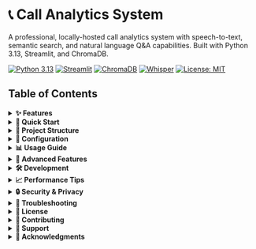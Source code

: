 # 📞 Call Analytics System

A professional, locally-hosted call analytics system with speech-to-text, semantic search, and natural language Q&A capabilities. Built with Python 3.13, Streamlit, and ChromaDB.

[![Python 3.13](https://img.shields.io/badge/Python-3.13-informational?logo=python)](https://www.python.org/)
[![Streamlit](https://img.shields.io/badge/Streamlit-app-informational?logo=streamlit)](https://streamlit.io/)
[![ChromaDB](https://img.shields.io/badge/ChromaDB-vectorDB-informational)](https://www.trychroma.com/)
[![Whisper](https://img.shields.io/badge/Whisper-STT-informational?logo=openai)](https://github.com/openai/whisper)
[![License: MIT](https://img.shields.io/badge/License-MIT-success)](LICENSE)

## Table of Contents

<details>
  <summary><strong>✨ Features</strong></summary>

<a id="features"></a>

- **🎵 Audio Processing**: Automatic transcription of call recordings using Whisper STT  
- **📄 CSV Import**: Bulk import of existing call transcripts  
- **🏷️ Intelligent Labeling**: Automatic categorization of calls by type and outcome  
- **🔍 Semantic Search**: Vector-based search using ChromaDB and sentence transformers  
- **❓ Natural Language Q&A**: Query your data using plain English  
- **📊 Rich Analytics**: Interactive dashboards with metrics and visualizations  
- **🔒 Privacy-First**: All processing happens locally—no data leaves your machine  
- **⚡ High Performance**: Efficient caching and batch processing capabilities  

[↑ Back to top](#readme)
</details>

<details>
  <summary><strong>🚀 Quick Start</strong></summary>

<a id="quick-start"></a>

### Prerequisites
- Python 3.13 or higher  
- FFmpeg (for audio processing)  
- 8GB+ RAM recommended  
- CUDA-capable GPU (optional, for faster processing)

### Installation
1. **Clone the repository**
   ```bash
   git clone https://github.com/mujtaba-a-khan/call-analytics-system.git
   cd call-analytics-system
   ```
2. **Install FFmpeg**
   ```bash
   # macOS
   brew install ffmpeg

   # Ubuntu/Debian
   sudo apt-get install ffmpeg

   # Windows: download from https://ffmpeg.org/download.html
   ```
3. **Create virtual environment**
   ```bash
   python3.13 -m venv venv
   source venv/bin/activate  # On Windows: venv\Scripts\activate
   ```
4. **Install dependencies**
   ```bash
   pip install -e .
   # For development
   pip install -e ".[dev]"
   # For documentation
   pip install -e ".[docs]"
   ```
5. **Download Whisper model**
   ```bash
   python scripts/download_models.py
   ```
6. **Run the application**
   ```bash
   streamlit run src/ui/app.py
   ```
App opens at `http://localhost:8501`.

[↑ Back to top](#readme)
</details>

<details>
  <summary><strong>📁 Project Structure</strong></summary>

<a id="project-structure"></a>

```text
call-analytics-system/
│
├── pyproject.toml                 # Project configuration and dependencies
├── README.md                      # Project documentation
├── .gitignore                     # Git ignore file
├── requirements.txt               # Alternative dependency list
│
├── config/                        # Configuration files
│   ├── app.toml                   # Main application settings
│   ├── models.toml                # LLM and STT model configurations
│   ├── vectorstore.toml           # Vector database settings
│   └── rules.toml                 # Call labeling rules
│
├── src/                           # Source code
│   ├── __init__.py
│   ├── core/
│   │   ├── __init__.py
│   │   ├── audio_processor.py     # Audio file processing
│   │   ├── csv_processor.py       # CSV file processing
│   │   ├── data_schema.py         # Data models and schemas
│   │   ├── labeling_engine.py     # Call labeling logic
│   │   └── storage_manager.py     # Data persistence
│   ├── analysis/
│   │   ├── __init__.py
│   │   ├── filters.py             # Data filtering logic
│   │   ├── aggregations.py        # KPIs and metrics
│   │   ├── semantic_search.py     # Semantic search implementation
│   │   └── query_interpreter.py   # Natural language query processing
│   ├── ml/
│   │   ├── __init__.py
│   │   ├── whisper_stt.py         # Speech-to-text engine
│   │   ├── llm_interface.py       # Local LLM integration
│   │   └── embeddings.py          # Text embedding generation
│   ├── vectordb/
│   │   ├── __init__.py
│   │   ├── chroma_client.py       # ChromaDB interface
│   │   ├── indexer.py             # Document indexing
│   │   └── retriever.py           # Document retrieval
│   ├── ui/
│   │   ├── __init__.py
│   │   ├── app.py                 # Main Streamlit application
│   │   ├── pages/
│   │   │   ├── __init__.py
│   │   │   ├── dashboard.py       # Main dashboard
│   │   │   ├── upload.py          # File upload interface
│   │   │   ├── analysis.py        # Analysis view
│   │   │   └── qa_interface.py    # Q&A interface
│   │   └── components/
│   │       ├── __init__.py
│   │       ├── charts.py          # Chart components
│   │       ├── filters.py         # Filter components
│   │       ├── tables.py          # Table components
│   │       └── metrics.py         # Metric display components
│   └── utils/
│       ├── __init__.py
│       ├── text_processing.py     # Text utilities
│       ├── file_handlers.py       # File I/O utilities
│       ├── validators.py          # Data validation
│       └── logger.py              # Logging configuration
│
├── data/                          # Data directory
│   ├── uploads/                   # User uploaded files
│   ├── processed/                 # Processed data
│   ├── cache/                     # Cache directory
│   └── vectorstore/               # Vector database storage
├── models/                        # Model storage
│   └── whisper/                   # Whisper models
├── tests/                         # Test suite
│   ├── __init__.py
│   ├── test_core/
│   ├── test_analysis/
│   └── test_ml/
└── scripts/
    ├── setup_environment.py
    ├── download_models.py
    └── rebuild_index.py
```

[↑ Back to top](#readme)
</details>

<details>
  <summary><strong>🔧 Configuration</strong></summary>

<a id="configuration"></a>

### Audio Settings (`config/app.toml`)
```toml
[audio]
supported_formats = ["wav", "mp3", "m4a", "flac"]
max_duration_minutes = 60
sample_rate = 16000
channels = 1
```

### Model Settings (`config/models.toml`)
```toml
[whisper]
model_size = "small.en"  # tiny, base, small, medium, large
compute_type = "int8"    # int8, float16, float32
device = "auto"          # auto, cpu, cuda
```

### Vector Store (`config/vectorstore.toml`)
```toml
[vectorstore]
provider = "chromadb"
collection_name = "call_transcripts"
distance_metric = "cosine"

[embeddings]
provider = "sentence-transformers"
model_name = "all-MiniLM-L6-v2"
```

[↑ Back to top](#readme)
</details>


<details>
  <summary><strong>📊 Usage Guide</strong></summary>

<a id="usage-guide"></a>

### 1) Upload Files
- **Audio**: WAV, MP3, M4A, FLAC  
- **CSV**: transcripts with metadata

Required columns: `call_id`, `start_time`, `duration_seconds`, `transcript`  
Optional: `agent_id`, `campaign`, `customer_name`, `product_name`, `amount`

### 2) Apply Filters
By date, type (Inquiry/Support/Billing/Complaint), outcome, agent, campaign.

### 3) View Analytics
KPIs, distributions, agent performance, peak hours.

### 4) Natural Language Q&A
Examples:
- “What were the main complaints last week?”
- “Show refund requests from agent John”
- “Calls about billing issues over 5 minutes”

[↑ Back to top](#readme)
</details>


<details>
  <summary><strong>🔬 Advanced Features</strong></summary>

<a id="advanced-features"></a>

**Semantic Search**
```python
results = vector_db.search(
    query_text="customer asking for refund",
    top_k=10,
    filter_dict={"agent_id": "john_doe"}
)
```

**Custom Labeling Rules** (`config/rules.toml`)
```toml
[rules.call_types]
inquiry = ["information", "question", "how to"]
support = ["not working", "error", "problem", "issue"]
billing = ["invoice", "payment", "charge", "bill"]
complaint = ["unhappy", "disappointed", "poor service"]
```

**Batch Processing**
```bash
python scripts/rebuild_index.py --batch-size 50
```

[↑ Back to top](#readme)
</details>


<details>
  <summary><strong>🛠️ Development</strong></summary>

<a id="development"></a>

```bash
pytest tests/ -v --cov=src      # tests
black src/ tests/               # formatting
ruff check src/ tests/          # lint
mypy src/                       # types
# docs
cd docs && make html
```

[↑ Back to top](#readme)
</details>

<details>
  <summary><strong>📈 Performance Tips</strong></summary>

<a id="performance-tips"></a>

1. Use CUDA/GPU for Whisper  
2. Enable caching in `config/app.toml`  
3. Batch processing for large imports  
4. Rebuild vector index periodically  

[↑ Back to top](#readme)
</details>


<details>
  <summary><strong>🔒 Security & Privacy</strong></summary>

<a id="security--privacy"></a>

- Local processing only  
- No external APIs by default  
- Optional PII masking  
- Local storage with optional encryption  

[↑ Back to top](#readme)
</details>


<details>
  <summary><strong>🐛 Troubleshooting</strong></summary>

<a id="troubleshooting"></a>

**FFmpeg not found**
```bash
ffmpeg -version
# Add to PATH if needed:
export PATH=$PATH:/path/to/ffmpeg
```

**Out of memory**  
Reduce batch size; process smaller groups; increase swap.

**Slow transcription**  
Use smaller Whisper model; enable GPU; reduce audio quality.

[↑ Back to top](#readme)
</details>


<details>
  <summary><strong>📝 License</strong></summary>

<a id="license"></a>

MIT License — see [LICENSE](LICENSE).

[↑ Back to top](#readme)
</details>


<details>
  <summary><strong>🤝 Contributing</strong></summary>

<a id="contributing"></a>

Contributions welcome! Please read `CONTRIBUTING.md`.

[↑ Back to top](#readme)
</details>

<details>
  <summary><strong>📧 Support</strong></summary>

<a id="support"></a>

- Open an issue on GitHub  
- Check `/docs`  
- Review closed issues

[↑ Back to top](#readme)
</details>


<details>
  <summary><strong>🙏 Acknowledgments</strong></summary>

<a id="acknowledgments"></a>

- OpenAI Whisper for speech-to-text  
- ChromaDB for vector storage  
- Streamlit for the UI  
- The open-source community

[↑ Back to top](#readme)
</details>
